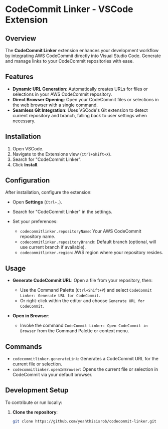 # CodeCommit Linker - VSCode Extension

## Overview

The **CodeCommit Linker** extension enhances your development workflow by integrating AWS CodeCommit directly into Visual Studio Code. Generate and manage links to your CodeCommit repositories with ease.

## Features

- **Dynamic URL Generation**: Automatically creates URLs for files or selections in your AWS CodeCommit repository.
- **Direct Browser Opening**: Open your CodeCommit files or selections in the web browser with a single command.
- **Seamless Git Integration**: Uses VSCode's Git extension to detect current repository and branch, falling back to user settings when necessary.

## Installation

1. Open VSCode.
2. Navigate to the Extensions view (`Ctrl+Shift+X`).
3. Search for "CodeCommit Linker".
4. Click **Install**.

## Configuration

After installation, configure the extension:

- Open **Settings** (`Ctrl+,`).
- Search for "CodeCommit Linker" in the settings.
- Set your preferences:

  - `codecommitlinker.repositoryName`: Your AWS CodeCommit repository name.
  - `codecommitlinker.repositoryBranch`: Default branch (optional, will use current branch if available).
  - `codecommitlinker.region`: AWS region where your repository resides.

## Usage

- **Generate CodeCommit URL**: Open a file from your repository, then:
  - Use the Command Palette (`Ctrl+Shift+P`) and select `CodeCommit Linker: Generate URL for CodeCommit`.
  - Or right-click within the editor and choose `Generate URL for CodeCommit`.

- **Open in Browser**: 
  - Invoke the command `CodeCommit Linker: Open CodeCommit in Browser` from the Command Palette or context menu.

## Commands

- `codecommitlinker.generateLink`: Generates a CodeCommit URL for the current file or selection.
- `codecommitlinker.openInBrowser`: Opens the current file or selection in CodeCommit via your default browser.

## Development Setup

To contribute or run locally:

1. **Clone the repository**:
   ```bash
   git clone https://github.com/yeahthisisrob/codecommit-linker.git